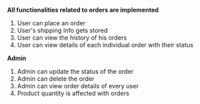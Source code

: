 **All functionalities related to orders are implemented**

1. User can place an order
2. User's shipping Info gets stored
3. User can view the history of his orders
4. User can view details of each individual order with their status

**Admin**

1. Admin can update the status of the order
2. Admin can delete the order
3. Admin can view order details of every user
4. Product quantity is affected with orders
